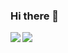 ### Hi there 👋

<!--
**Gako3113/Gako3113** is a ✨ _special_ ✨ repository because its `README.md` (this file) appears on your GitHub profile.

Here are some ideas to get you started:

- 🔭 I’m currently working on ...
- 🌱 I’m currently learning ...
- 👯 I’m looking to collaborate on ...
- 🤔 I’m looking for help with ...
- 💬 Ask me about ...
- 📫 How to reach me: ...
- 😄 Pronouns: ...
- ⚡ Fun fact: ...
-->

<a href="https://github.com/Gako3113/github-readme-stats">
  <img align="left" src="https://github-readme-stats.vercel.app/api?username=Gako3113&theme=vue-dark&count_private=true&show_icons=true" />
</a>
<a href="https://github.com/Gako3113/github-readme-stats">
  <img align="left" src="https://github-readme-stats.vercel.app/api/top-langs/?username=Gako3113&theme=vue-dark" />
</a>
